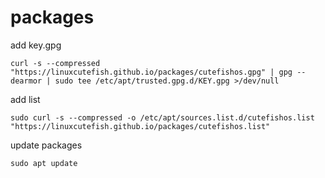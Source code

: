 # packages

add key.gpg

    curl -s --compressed "https://linuxcutefish.github.io/packages/cutefishos.gpg" | gpg --dearmor | sudo tee /etc/apt/trusted.gpg.d/KEY.gpg >/dev/null

add list

    sudo curl -s --compressed -o /etc/apt/sources.list.d/cutefishos.list "https://linuxcutefish.github.io/packages/cutefishos.list"

update packages

    sudo apt update

